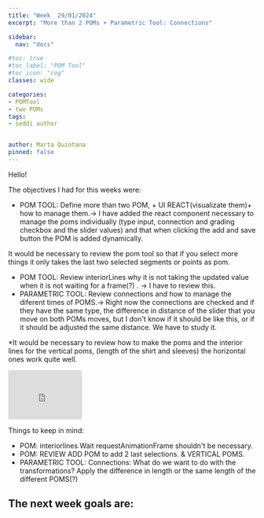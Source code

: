 ```yaml
---
title: "Week  29/01/2024"
excerpt: "More than 2 POMs + Parametric Tool: Connections"

sidebar:
  nav: "docs"

#toc: true
#toc_label: "POM Tool"
#toc_icon: "cog"
classes: wide

categories:
- POMTool
- two POMs
tags:
- seddi author


author: Marta Quintana
pinned: false
---
```



Hello!

The objectives I had for this weeks were:

- POM TOOL: Define more than two POM, + UI REACT(visualizate them)+ how to manage them.-> I have added the react component necessary to manage the poms individually (type input, connection and grading checkbox and the slider values) and that when clicking the add and save button the POM is added dynamically.

It would be necessary to review the pom tool so that if you select more things it only takes the last two selected segments or points as pom.

- POM TOOL: Review interiorLines why it is not taking the updated value when it is not waiting for a frame(?) . -> I have to review this.
- PARAMETRIC TOOL: Review connections and how to manage the diferent times of POMS.-> Right now the connections are checked and if they have the same type, the difference in distance of the slider that you move on both POMs moves, but I don't know if it should be like this, or if it should be adjusted the same distance. We have to study it.


*It would be necessary to review how to make the poms and the interior lines for the vertical poms, (length of the shirt and sleeves) the horizontal ones work quite well.


<iframe width="150" height="100" src="https://youtube.com/embed/H3dotVS7o7k" frameborder="0" allow="autoplay; encrypted-media" allowfullscreen></iframe>

Things to keep in mind:

- POM: interiorlines Wait requestAnimationFrame  shouldn't be necessary. 
- POM: REVIEW ADD POM to add 2 last selections. & VERTICAL POMS.
- PARAMETRIC TOOL: Connections: What do we want to do with the transformations? Apply the difference in length or the same length of the different POMS(?)

The next week goals are:
-

